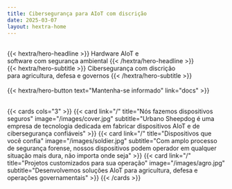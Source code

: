 ```yaml
---
title: Cibersegurança para AIoT com discrição
date: 2025-03-07
layout: hextra-home
---
```


<br>
<div class="hx:mt-6 hx:mb-6">
{{< hextra/hero-headline >}}
  Hardware AIoT e&nbsp;<br class="hx:sm:block hx:hidden" />software com segurança ambiental
{{< /hextra/hero-headline >}}
</div>

<div class="hx:mb-12">
{{< hextra/hero-subtitle >}}
  Cibersegurança com discrição&nbsp;<br class="hx:sm:block hx:hidden" />para agricultura, defesa e governos
{{< /hextra/hero-subtitle >}}
</div>
<br>
<div class="hx:mb-6">
{{< hextra/hero-button text="Mantenha-se informado" link="docs" >}}
</div>
</br>

<div class="hx:mt-6"></div>

{{< cards cols="3" >}}
    {{< card link="/" title="Nós fazemos dispositivos seguros" image="/images/cover.jpg" subtitle="Urbano Sheepdog  é uma empresa de tecnologia dedicada em fabricar dispositivos AIoT e de cibersegurança confiáveis" >}}
    {{< card link="/" title="Dispositivos que você confia" image="/images/soldier.jpg" subtitle="Com amplo processo de segurança forense, nossos dispositivos podem operador em qualquer situação mais dura, não importa onde seja" >}}
    {{< card link="/" title="Projetos customizados para sua operação" image="/images/agro.jpg" subtitle="Desenvolvemos soluções AIoT para agricultura, defesa e operações governamentais" >}}
{{< /cards >}}